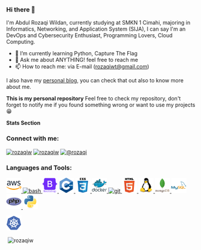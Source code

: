 ### Hi there 👋

<!--
**rozaqiw/rozaqiw** is a ✨ _special_ ✨ repository because its `README.md` (this file) appears on your GitHub profile. 
-->

I'm Abdul Rozaqi Wildan, currently studying at SMKN 1 Cimahi, majoring in Informatics, Networking, and Application System (SIJA), I can say I'm an DevOps and Cybersecurity Enthusiast, Programming Lovers, Cloud Computing.

- 🌱 I’m currently learning Python, Capture The Flag
- 💬 Ask me about ANYTHING! feel free to reach me
- 📫 How to reach me: via E-mail (rozaqiwt@gmail.com)

I also have my [personal blog](https://rozaqi.medium.com/), you can check that out also to know more about me.

**This is my personal repository**
Feel free to check my repository, don't forget to notify me if you found something wrong or want to use my projects :grin:

**Stats Section**
<h3 align="left">Connect with me:</h3>
<p align="left">
<a href="https://linkedin.com/in/rozaqiw" target="blank"><img align="center" src="https://cdn.jsdelivr.net/npm/simple-icons@3.0.1/icons/linkedin.svg" alt="rozaqiw" height="30" width="40" /></a>
<a href="https://www.behance.net/rozaqiw" target="blank"><img align="center" src="https://cdn.jsdelivr.net/npm/simple-icons@3.0.1/icons/behance.svg" alt="rozaqiw" height="30" width="40" /></a>
<a href="https://medium.com/@rozaqi" target="blank"><img align="center" src="https://cdn.jsdelivr.net/npm/simple-icons@3.0.1/icons/medium.svg" alt="@rozaqi" height="30" width="40" /></a>
</p>

<h3 align="left">Languages and Tools:</h3>

<p align="left"> <a href="https://aws.amazon.com" target="_blank"> <img src="https://raw.githubusercontent.com/devicons/devicon/master/icons/amazonwebservices/amazonwebservices-original-wordmark.svg" alt="aws" width="40" height="40"/> </a> <a href="https://www.gnu.org/software/bash/" target="_blank"> <img src="https://www.vectorlogo.zone/logos/gnu_bash/gnu_bash-icon.svg" alt="bash" width="40" height="40"/> </a> <a href="https://getbootstrap.com" target="_blank"> <img src="https://raw.githubusercontent.com/devicons/devicon/master/icons/bootstrap/bootstrap-plain-wordmark.svg" alt="bootstrap" width="40" height="40"/> </a> <a href="https://www.w3schools.com/cpp/" target="_blank"> <img src="https://raw.githubusercontent.com/devicons/devicon/master/icons/cplusplus/cplusplus-original.svg" alt="cplusplus" width="40" height="40"/> </a> <a href="https://www.w3schools.com/css/" target="_blank"> <img src="https://raw.githubusercontent.com/devicons/devicon/master/icons/css3/css3-original-wordmark.svg" alt="css3" width="40" height="40"/> </a> <a href="https://www.docker.com/" target="_blank"> <img src="https://raw.githubusercontent.com/devicons/devicon/master/icons/docker/docker-original-wordmark.svg" alt="docker" width="40" height="40"/> </a> <a href="https://git-scm.com/" target="_blank"> <img src="https://www.vectorlogo.zone/logos/git-scm/git-scm-icon.svg" alt="git" width="40" height="40"/> </a> <a href="https://www.w3.org/html/" target="_blank"> <img src="https://raw.githubusercontent.com/devicons/devicon/master/icons/html5/html5-original-wordmark.svg" alt="html5" width="40" height="40"/> </a> <a href="https://www.linux.org/" target="_blank"> <img src="https://raw.githubusercontent.com/devicons/devicon/master/icons/linux/linux-original.svg" alt="linux" width="40" height="40"/> </a> <a href="https://www.mongodb.com/" target="_blank"> <img src="https://raw.githubusercontent.com/devicons/devicon/master/icons/mongodb/mongodb-original-wordmark.svg" alt="mongodb" width="40" height="40"/> </a> <a href="https://www.mysql.com/" target="_blank"> <img src="https://raw.githubusercontent.com/devicons/devicon/master/icons/mysql/mysql-original-wordmark.svg" alt="mysql" width="40" height="40"/> </a><a href="https://www.php.net" target="_blank"> <img src="https://raw.githubusercontent.com/devicons/devicon/master/icons/php/php-original.svg" alt="php" width="40" height="40"/> </a> <a href="https://www.python.org" target="_blank"> <img src="https://raw.githubusercontent.com/devicons/devicon/master/icons/python/python-original.svg" alt="python" width="40" height="40"/> </a> </p>
<a href="https://kubernetes.io/" target="_blank"> <img src="https://raw.githubusercontent.com/devicons/devicon/master/icons/kubernetes/kubernetes-plain.svg" alt="aws" width="40" height="40"/> </a>
<br>

<p>&nbsp;<img align="center" src="https://github-readme-stats.vercel.app/api?username=rozaqiw&show_icons=true&locale=en" alt="rozaqiw" /></p>
